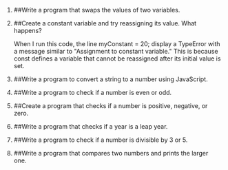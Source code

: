 1. ##Write a program that swaps the values of two variables.     
2. ##Create a constant variable and try reassigning its value. What happens?

    When I run this code, the line myConstant = 20; display a TypeError with a message similar to "Assignment to constant variable." This is because const defines a variable that cannot be reassigned after its initial value is set.

3. ##Write a program to convert a string to a number using JavaScript.
4. ##Write a program to check if a number is even or odd.
5. ##Create a program that checks if a number is positive, negative, or zero.
6. ##Write a program that checks if a year is a leap year.
7. ##Write a program to check if a number is divisible by 3 or 5.
8. ##Write a program that compares two numbers and prints the larger one.